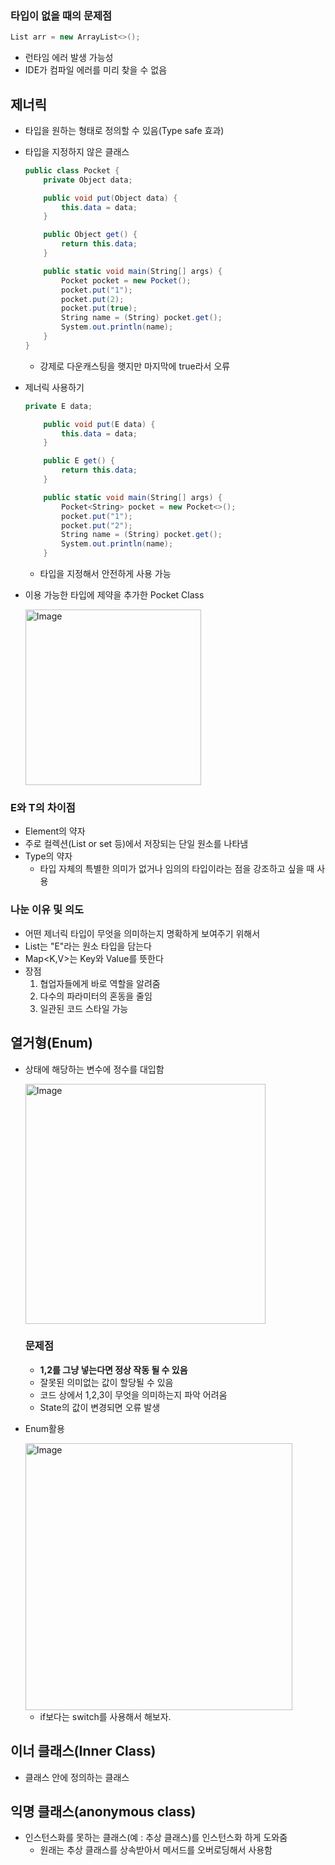### 타입이 없을 때의 문제점

```csharp
List arr = new ArrayList<>();
```

- 런타임 에러 발생 가능성
- IDE가 컴파일 에러를 미리 찾을 수 없음

## 제너릭

- 타입을 원하는 형태로 정의할 수 있음(Type safe 효과)
- 타입을 지정하지 않은 클래스

    ```csharp
    public class Pocket {
        private Object data;
    
        public void put(Object data) {
            this.data = data;
        }
    
        public Object get() {
            return this.data;
        }
    
        public static void main(String[] args) {
            Pocket pocket = new Pocket();
            pocket.put("1");
            pocket.put(2);
            pocket.put(true);
            String name = (String) pocket.get();
            System.out.println(name);
        }
    }
    ```

    - 강제로 다운캐스팅을 햇지만 마지막에 true라서 오류
- 제너릭 사용하기

    ```csharp
    private E data;
    
        public void put(E data) {
            this.data = data;
        }
    
        public E get() {
            return this.data;
        }
    
        public static void main(String[] args) {
            Pocket<String> pocket = new Pocket<>();
            pocket.put("1");
            pocket.put("2");
            String name = (String) pocket.get();
            System.out.println(name);
        }
    ```

    - 타입을 지정해서 안전하게 사용 가능
- 이용 가능한 타입에 제약을 추가한 Pocket Class

  <img width="281" alt="Image" src="https://github.com/user-attachments/assets/e885790f-1f8c-4abc-ba8d-dbee7805d427" />

### E와 T의 차이점

- Element의 약자
- 주로 컬렉션(List or set 등)에서 저장되는 단일 원소를 나타냄
- Type의 약자
    - 타입 자체의 특별한 의미가 없거나 임의의 타입이라는 점을 강조하고 싶을 때 사용

### 나눈 이유 및 의도

- 어떤 제너릭 타입이 무엇을 의미하는지 명확하게 보여주기 위해서
- List<E>는 "E"라는 원소 타입을 담는다
- Map<K,V>는 Key와 Value를 뜻한다
- 장점
    1. 협업자들에게 바로 역할을 알려줌
    2. 다수의 파라미터의 혼동을 줄임
    3. 일관된 코드 스타일 가능

## 열거형(Enum)

- 상태에 해당하는 변수에 정수를 대입함

  <img width="384" alt="Image" src="https://github.com/user-attachments/assets/3a68d85a-f9e6-4aaf-88a3-9e45414ff59c" />

  ### **문제점**

    - **1,2를 그냥 넣는다면 정상 작동 될 수 있음**
    - 잘못된 의미없는 값이 할당될 수 있음
    - 코드 상에서 1,2,3이 무엇을 의미하는지 파악 어려움
    - State의 값이 변경되면 오류 발생
- Enum활용

  <img width="427" alt="Image" src="https://github.com/user-attachments/assets/50b2b0aa-29e4-48ef-b5a1-5ce0654555f7" />

    - if보다는 switch를 사용해서 해보자.

## 이너 클래스(Inner Class)

- 클래스 안에 정의하는 클래스

## 익명 클래스(anonymous class)

- 인스턴스화를 못하는 클래스(예 : 추상 클래스)를 인스턴스화 하게 도와줌
    - 원래는 추상 클래스를 상속받아서 메서드를 오버로딩해서 사용함